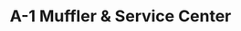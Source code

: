 ---
title: "A-1 Muffler & Service Center"
url: /hickory/a-1-muffler-und-service-center/
shop: Autowerkstatt
---